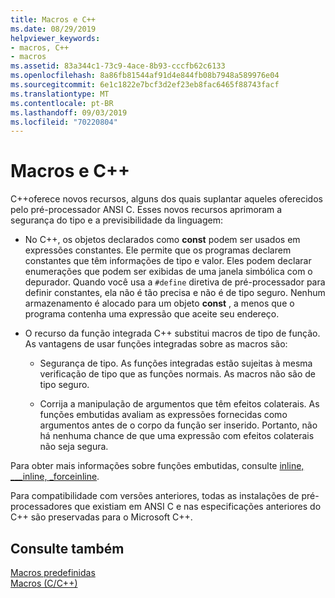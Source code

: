 ```yaml
---
title: Macros e C++
ms.date: 08/29/2019
helpviewer_keywords:
- macros, C++
- macros
ms.assetid: 83a344c1-73c9-4ace-8b93-cccfb62c6133
ms.openlocfilehash: 8a86fb81544af91d4e844fb08b7948a589976e04
ms.sourcegitcommit: 6e1c1822e7bcf3d2ef23eb8fac6465f88743facf
ms.translationtype: MT
ms.contentlocale: pt-BR
ms.lasthandoff: 09/03/2019
ms.locfileid: "70220804"
---
```

# <a name="macros-and-c"></a>Macros e C++

C++oferece novos recursos, alguns dos quais suplantar aqueles oferecidos pelo pré-processador ANSI C. Esses novos recursos aprimoram a segurança do tipo e a previsibilidade da linguagem:

- No C++, os objetos declarados como **const** podem ser usados em expressões constantes. Ele permite que os programas declarem constantes que têm informações de tipo e valor. Eles podem declarar enumerações que podem ser exibidas de uma janela simbólica com o depurador. Quando você usa a `#define` diretiva de pré-processador para definir constantes, ela não é tão precisa e não é de tipo seguro. Nenhum armazenamento é alocado para um objeto **const** , a menos que o programa contenha uma expressão que aceite seu endereço.

- O recurso da função integrada C++ substitui macros de tipo de função. As vantagens de usar funções integradas sobre as macros são:

  - Segurança de tipo. As funções integradas estão sujeitas à mesma verificação de tipo que as funções normais. As macros não são de tipo seguro.

  - Corrija a manipulação de argumentos que têm efeitos colaterais. As funções embutidas avaliam as expressões fornecidas como argumentos antes de o corpo da função ser inserido. Portanto, não há nenhuma chance de que uma expressão com efeitos colaterais não seja segura.

Para obter mais informações sobre funções embutidas, consulte [inline, \___inline, _forceinline](../cpp/inline-functions-cpp.md).

Para compatibilidade com versões anteriores, todas as instalações de pré-processadores que existiam em ANSI C e nas especificações anteriores do C++ são preservadas para o Microsoft C++.

## <a name="see-also"></a>Consulte também

[Macros predefinidas](../preprocessor/predefined-macros.md)\
[Macros (C/C++)](../preprocessor/macros-c-cpp.md)
